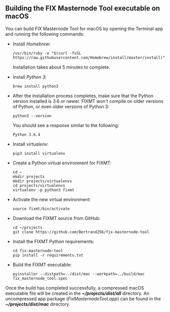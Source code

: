 ## Building the FIX Masternode Tool executable on macOS

You can build FIX Masternode Tool for macOS by opening the Terminal app and running the following commands:

* Install *Homebrew*:

  ```
  /usr/bin/ruby -e "$(curl -fsSL https://raw.githubusercontent.com/Homebrew/install/master/install)"
  ```

  Installation takes about 5 minutes to complete.

* Install *Python 3*:

  ```
  brew install python3
  ```

* After the installation process completes, make sure that the Python version installed is 3.6 or newer. FIXMT won't compile on older versions of Python, or even older versions of Python 3:

  ```
  python3 --version
  ```

  You should see a response similar to the following:

  `Python 3.6.4`

* Install *virtualenv*:

  ```
  pip3 install virtualenv
  ```

* Create a Python virtual environment for FIXMT:

  ```
  cd ~
  mkdir projects
  mkdir projects/virtualenvs
  cd projects/virtualenvs
  virtualenv -p python3 fixmt
  ```

* Activate the new virtual environment:

  ```
  source fixmt/bin/activate
  ```

* Download the FIXMT source from GitHub:

  ```
  cd ~/projects
  git clone https://github.com/Bertrand256/fix-masternode-tool
  ```

* Install the FIXMT Python requirements:

  ```
  cd fix-masternode-tool
  pip install -r requirements.txt
  ```

* Build the FIXMT executable:

  ```
  pyinstaller --distpath=../dist/mac --workpath=../build/mac fix_masternode_tool.spec
  ```


Once the build has completed successfully, a compressed macOS executable file will be created in the ***~/projects/dist/all*** directory. An uncompressed app package (*FixMasternodeTool.app*) can be found in the ***~/projects/dist/mac*** directory.